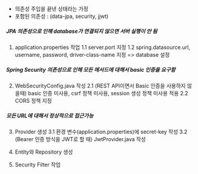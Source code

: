 - 의존성 주입을 끝낸 상태라는 가정
- 포함된 의존성 : (data-jpa, security, jjwt)

##### JPA 의존성으로 인해 database가 연결되지 않으면 서버 실행이 안 됨
1. application.properties 작업
1.1 server.port 지정
1.2 spring.datasource.url, username, password, driver-class-name 지정 => database 설정

##### Spring Security 의존성으로 인해 모든 메서드에 대해서 basic 인증을 요구함
2. WebSecurityConfig.java 작성
2.1 (REST API이면서 Basic 인증을 사용하지 않을때) basic 인증 미사용, csrf 정책 미사용, session 생성 정책 미사용 적용
2.2 CORS 정책 지정

##### 모든 URL에 대해서 정상적으로 접근가능
3. Provider 생성
3.1 환경 변수(application.properties)에 secret-key 작성
3.2 (Bearer 인증 방식을 JWT로 할 때) JwtProvider.java 작성

4. Entity와 Repository 생성

5. Security Filter 작업